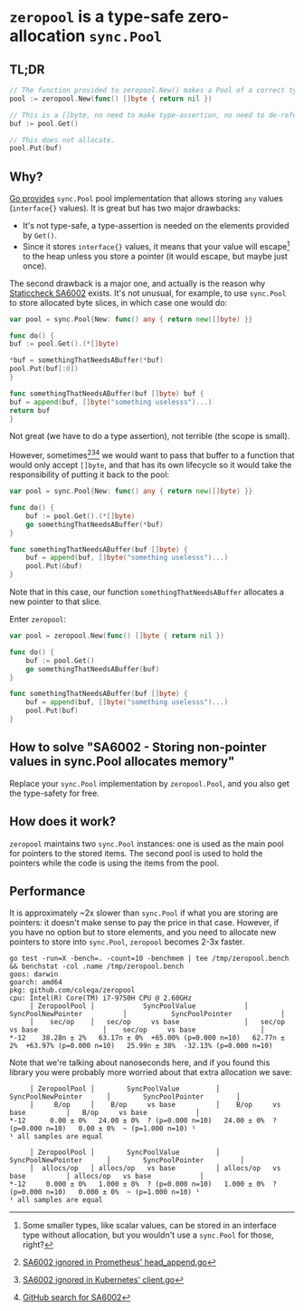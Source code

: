 # `zeropool` is a type-safe zero-allocation `sync.Pool`

## TL;DR

```go
// The function provided to zeropool.New() makes a Pool of a correct type using generics.
pool := zeropool.New(func() []byte { return nil })

// This is a []byte, no need to make type-assertion, no need to de-reference.
buf := pool.Get()

// This does not allocate.
pool.Put(buf)
```

## Why?

[Go provides](https://pkg.go.dev/sync#Pool) `sync.Pool` pool implementation that allows storing `any` values (`interface{}` values). It is great but has two major drawbacks:
- It's not type-safe, a type-assertion is needed on the elements provided by `Get()`.
- Since it stores `interface{}` values, it means that your value will escape[^1] to the heap unless you store a pointer (it would escape, but maybe just once).

The second drawback is a major one, and actually is the reason why [Staticcheck SA6002](https://staticcheck.io/docs/checks#SA6002) exists. It's not unusual, for example, to use `sync.Pool` to store allocated byte slices, in which case one would do:

```go
var pool = sync.Pool{New: func() any { return new([]byte) }}

func do() {
buf := pool.Get().(*[]byte)

*buf = somethingThatNeedsABuffer(*buf)
pool.Put(buf[:0])
}

func somethingThatNeedsABuffer(buf []byte) buf {
buf = append(buf, []byte("something uselesss")...)
return buf
}
```

Not great (we have to do a type assertion), not terrible (the scope is small).

However, sometimes[^2][^3][^4] we would want to pass that buffer to a function that would only accept `[]byte`, and that has its own lifecycle so it would take the responsibility of putting it back to the pool:

```go
var pool = sync.Pool{New: func() any { return new([]byte) }}

func do() {
    buf := pool.Get().(*[]byte)
    go somethingThatNeedsABuffer(*buf)
}

func somethingThatNeedsABuffer(buf []byte) {
	buf = append(buf, []byte("something uselesss")...)
	pool.Put(&buf)
}
```

Note that in this case, our function `somethingThatNeedsABuffer` allocates a new pointer to that slice.

Enter `zeropool`:

```go
var pool = zeropool.New(func() []byte { return nil })

func do() {
    buf := pool.Get()
    go somethingThatNeedsABuffer(buf)
}

func somethingThatNeedsABuffer(buf []byte) {
	buf = append(buf, []byte("something uselesss")...)
	pool.Put(buf)
}
```

## How to solve "SA6002 - Storing non-pointer values in sync.Pool allocates memory"

Replace your `sync.Pool` implementation by `zeropool.Pool`, and you also get the type-safety for free.

## How does it work?

`zeropool` maintains two `sync.Pool` instances: one is used as the main pool for pointers to the stored items.
The second pool is used to hold the pointers while the code is using the items from the pool.

## Performance

It is approximately ~2x slower than `sync.Pool` if what you are storing are pointers: it doesn't make sense to pay the price in that case.
However, if you have no option but to store elements, and you need to allocate new pointers to store into `sync.Pool`, `zeropool` becomes 2-3x faster.

```
go test -run=X -bench=. -count=10 -benchmem | tee /tmp/zeropool.bench && benchstat -col .name /tmp/zeropool.bench
goos: darwin
goarch: amd64
pkg: github.com/colega/zeropool
cpu: Intel(R) Core(TM) i7-9750H CPU @ 2.60GHz
     │ ZeropoolPool │            SyncPoolValue            │         SyncPoolNewPointer          │           SyncPoolPointer            │
     │    sec/op    │   sec/op     vs base                │   sec/op     vs base                │    sec/op     vs base                │
*-12    38.28n ± 2%   63.17n ± 0%  +65.00% (p=0.000 n=10)   62.77n ± 2%  +63.97% (p=0.000 n=10)   25.99n ± 38%  -32.13% (p=0.000 n=10)
```

Note that we're talking about nanoseconds here, and if you found this library you were probably more worried about that extra allocation we save:

```
     │ ZeropoolPool │        SyncPoolValue         │      SyncPoolNewPointer      │        SyncPoolPointer        │
     │     B/op     │    B/op     vs base          │    B/op     vs base          │   B/op     vs base            │
*-12      0.00 ± 0%   24.00 ± 0%  ? (p=0.000 n=10)   24.00 ± 0%  ? (p=0.000 n=10)   0.00 ± 0%  ~ (p=1.000 n=10) ¹
¹ all samples are equal

     │ ZeropoolPool │        SyncPoolValue         │      SyncPoolNewPointer      │        SyncPoolPointer         │
     │  allocs/op   │ allocs/op   vs base          │ allocs/op   vs base          │ allocs/op   vs base            │
*-12     0.000 ± 0%   1.000 ± 0%  ? (p=0.000 n=10)   1.000 ± 0%  ? (p=0.000 n=10)   0.000 ± 0%  ~ (p=1.000 n=10) ¹
¹ all samples are equal
```

[^1]: Some smaller types, like scalar values, can be stored in an interface type without allocation, but you wouldn't use a `sync.Pool` for those, right?
[^2]: [SA6002 ignored in Prometheus' head_append.go](https://github.com/prometheus/prometheus/blob/211ae4f1f0a2cdaae09c4c52735f75345c1817c6/tsdb/head_append.go#L206)
[^3]: [SA6002 ignored in Kubernetes' client.go](https://github.com/kubernetes-sigs/metrics-server/blob/c9bc643883fbb438e2e128caab1e3498f1528cfd/pkg/scraper/client/resource/client.go#L95)
[^4]: [GitHub search for SA6002](https://github.com/search?q=SA6002&type=code)